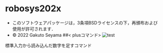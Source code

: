 # robosys202x
 * このソフトウェアパッケージは，3条項BSDライセンスの下，再頒布および使用が許可されます．
 * © 2022 Gakuto Seyama
##< plusコマンド>
![test](https://github.com/gaku-3319/robosys202x/actions/workflows/test.yml/badge.svg)

標準入力から読み込んだ数字を足すコマンド
 
